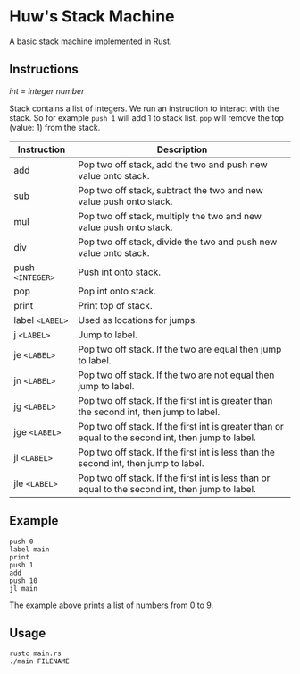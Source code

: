 
# Huw's Stack Machine
A basic stack machine implemented in Rust.

## Instructions

*int = integer number*

Stack contains a list of integers. We run an instruction to interact with the stack. So for example `push 1` will add 1 to stack list. `pop` will remove the top (value: 1) from the stack.

| Instruction     | Description                                                                                               |
| ----------------| ----------------------------------------------------------------------------------------------------------|
| add             | Pop two off stack, add the two and push new value onto stack.                                             |
| sub             | Pop two off stack, subtract the two and new value push onto stack.                                        |
| mul             | Pop two off stack, multiply the two and new value push onto stack.                                        |
| div             | Pop two off stack, divide the two and push new value onto stack.                                          |
| push `<INTEGER>`  | Push int onto stack.                                                                                    |
| pop             | Pop int onto stack.                                                                                       |
| print           | Print top of stack.                                                                                       |
| label `<LABEL>`   | Used as locations for jumps.                                                                            |
| j `<LABEL>`       | Jump to label.                                                                                          |
| je `<LABEL>`      | Pop two off stack. If the two are equal then jump to label.                                             |
| jn `<LABEL>`      | Pop two off stack. If the two are not equal then jump to label.                                         |
| jg `<LABEL>`      | Pop two off stack. If the first int is greater than the second int, then jump to label.                 |
| jge `<LABEL>`     | Pop two off stack. If the first int is greater than or equal to the second int, then jump to label.     |
| jl `<LABEL>`      | Pop two off stack. If the first int is less than the second int, then jump to label.                    |
| jle `<LABEL>`    | Pop two off stack. If the first int is less than or equal to the second int, then jump to label.         |

## Example
```
push 0
label main
print
push 1
add
push 10
jl main
```
The example above prints a list of numbers from 0 to 9.

## Usage
```
rustc main.rs
./main FILENAME
```

